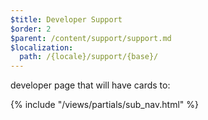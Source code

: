 ```yaml
---
$title: Developer Support
$order: 2
$parent: /content/support/support.md
$localization:
  path: /{locale}/support/{base}/
---
```


developer page that will have cards to:

{% include "/views/partials/sub_nav.html" %}
